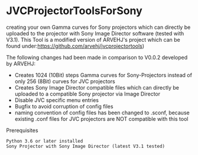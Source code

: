 # JVCProjectorToolsForSony

creating your own Gamma curves for Sony projectors which can directly be uploaded to the projector with Sony Image Director software (tested with V3.1).
This Tool is a modified version of ARVEHJ's project which can be found under:https://github.com/arvehj/jvcprojectortools)

The following changes had been made in comparison to V0.0.2 developed by ARVEHJ:
- Creates 1024 (10Bit) steps Gamma curves for Sony-Projectors instead of only 256 (8Bit) curves for JVC projectors
- Creates Sony Image Director compatible files which can directly be uploaded to a compatible Sony projector via Image Director
- Disable JVC specific menu entries
- Bugfix to avoid corruption of config files
- naming convention of config files has been changed to .sconf, because existing .conf files for JVC projectors are NOT compatible with this tool

Prerequisites

    Python 3.6 or later installed
    Sony Projector with Sony Image Director (latest V3.1 tested)
